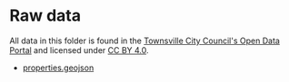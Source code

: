 # Raw data

All data in this folder is found in the
[Townsville City Council's Open Data Portal](https://data-tsvcitycouncil.opendata.arcgis.com/)
and licensed under [CC BY 4.0](https://creativecommons.org/licenses/by/4.0/).

- [properties.geojson](https://data-tsvcitycouncil.opendata.arcgis.com/datasets/TsvCityCouncil::tcc-properties/explore)
